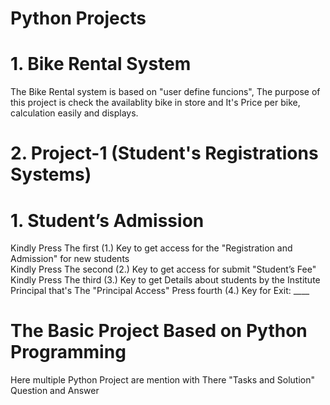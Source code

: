 # Python Projects 
# 1. Bike Rental System 
The Bike Rental system is based on "user define funcions", The purpose of this project is check the availablity bike in store and It's Price per bike, calculation easily and displays.

# 2. Project-1 (Student's Registrations Systems)

# 1. Student’s Admission
Kindly Press The first (1.) Key to get access for the "Registration and Admission" for new students   
Kindly Press The second (2.) Key to get access for submit "Student’s Fee"
Kindly Press The third (3.) Key to get Details about students by the Institute Principal that's The "Principal Access"
Press fourth (4.) Key for Exit: ____


# The Basic Project Based on Python Programming
Here multiple Python Project are mention with There "Tasks and Solution" Question and Answer
